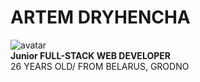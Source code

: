 # ARTEM DRYHENCHA
![avatar](https://sun2.beltelecom-by-minsk.userapi.com/s/v1/if1/PnaMk9kN49Nju15yOtlZDrDH9lwOjNwhCibc60v_3QhJ9HHUnckhGAadFFmO5fnyJvOOsneX.jpg?size=200x200&quality=96&crop=419,46,1538,1538&ava=1) \
**Junior FULL-STACK WEB DEVELOPER** \
26 YEARS OLD/ 
FROM BELARUS, GRODNO 
